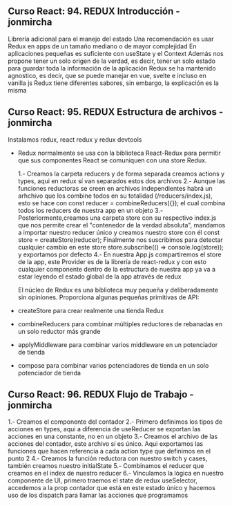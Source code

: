 ## Curso React: 94. REDUX Introducción - jonmircha

Librería adicional para el manejo del estado
Una recomendación es usar Redux en apps de un tamaño mediano o de mayor complejidad
En aplicaciones pequeñas es suficiente con useState y el Context
Además nos propone tener un solo origen de la verdad, es decir, tener un solo estado para guardar toda la información de la aplicación
Redux se ha mantenido agnostico, es decir, que se puede manejar en vue, svelte e incluso en vanilla js
Redux tiene diferentes sabores, sin embargo, la explicación es la misma

## Curso React: 95. REDUX Estructura de archivos - jonmircha

Instalamos redux, react redux y redux devtools

- Redux normalmente se usa con la biblioteca React-Redux para permitir que sus componentes React se comuniquen con una store Redux.

  1.- Creamos la carpeta reducers y de forma separada creamos actions y types, aqui en redux sí van separados estos dos archivos
  2.- Aunque las funciones reductoras se creen en archivos independientes habrá un arhchivo que los combine todos en su totalidad (/reducers/index.js), esto se hace con const reducer = combineReducers({}); el cual combina todos los reducers de nuestra app en un objeto
  3.- Posteriormente,creamos una carpeta store con su respectivo index.js que nos permite crear el "contenedor de la verdad absoluta", mandamos a importar nuestro reducer único y creamos nuestro store con él const store = createStore(reducer); Finalmente nos suscribimos para detectar cualquier cambio en este store store.subscribe(() => console.log(store)); y exportamos por defecto
  4.- En nuestra App.js compartiremos el store de la app, este Provider es de la librería de react-redux y con esto cualquier componente dentro de la estructura de nuestra app ya va a estar leyendo el estado global de la app através de redux

  El núcleo de Redux es una biblioteca muy pequeña y deliberadamente sin opiniones. Proporciona algunas pequeñas primitivas de API:

- createStore para crear realmente una tienda Redux
- combineReducers para combinar múltiples reductores de rebanadas en un solo reductor más grande
- applyMiddleware para combinar varios middleware en un potenciador de tienda
- compose para combinar varios potenciadores de tienda en un solo potenciador de tienda

## Curso React: 96. REDUX Flujo de Trabajo - jonmircha

1.- Creamos el componente del contador
2.- Primero definimos los tipos de acciones en types, aqui a diferencia de useReducer se exportan las acciones en una constante, no en un objeto
3.- Creamos el archivo de las acciones del contador, este archivo sí es único. Aqui exportamos las funciones que hacen referencia a cada action type que definimos en el punto 2
4.- Creamos la función reductora con nuestro switch y cases, también creamos nuestro initialState
5.- Combinamos el reducer que creamos en el index de nuestro reducer
6.- Vinculamos la lógica en nuestro componente de UI, primero traemos el state de redux useSelector, accedemos a la prop contador que está en este estado único y hacemos uso de los dispatch para llamar las acciones que programamos
